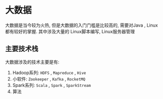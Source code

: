 # 大数据

大数据是当今较为火热, 但是大数据的入门门槛是比较高的,  需要对Java , Linux 都有较好的掌握. 其中涉及大量的
Linux脚本编写, Linux服务器管理

## 主要技术栈

大数据涉及的技术主要是有:

1. Hadoop系列: `HDFS` , `Mapreduce` , `Hive`
2. 小软件: `Zookeeper` , `Kafka` , `RocketMQ`
3. Spark系列: `Scala` , `Spark` , `SparkStream`
4. 算法




